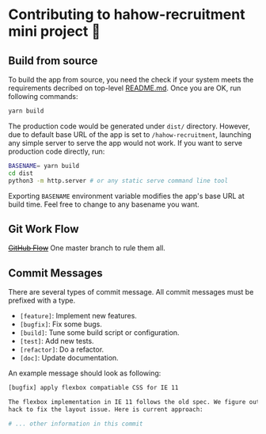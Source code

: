 # Contributing to hahow-recruitment mini project :tada:

## Build from source

To build the app from source, you need the check if your system meets the requirements decribed on top-level [README.md](../README.md). Once you are OK, run following commands:

```bash
yarn build
```

The production code would be generated under `dist/` directory.  However, due to default base URL of the app is set to `/hahow-recruitment`, launching any simple server to serve the app would not work. If you want to serve production code directly, run:

```bash
BASENAME= yarn build
cd dist
python3 -m http.server # or any static serve command line tool
```

Exporting `BASENAME` environment variable modifies the app's base URL at build time. Feel free to change to any basename you want.

## Git Work Flow

[~~GitHub Flow~~][github-flow] One master branch to rule them all.

[github-flow]: https://guides.github.com/introduction/flow/

## Commit Messages

There are several types of commit message. All commit messages must be prefixed with a type.

- `[feature]`: Implement new features.
- `[bugfix]`: Fix some bugs.
- `[build]`: Tune some build script or configuration.
- `[test]`: Add new tests.
- `[refactor]`: Do a refactor.
- `[doc]`: Update documentation.

An example message should look as following:

```bash
[bugfix] apply flexbox compatiable CSS for IE 11

The flexbox implementation in IE 11 follows the old spec. We figure out some
hack to fix the layout issue. Here is current approach:

# ... other information in this commit

```
